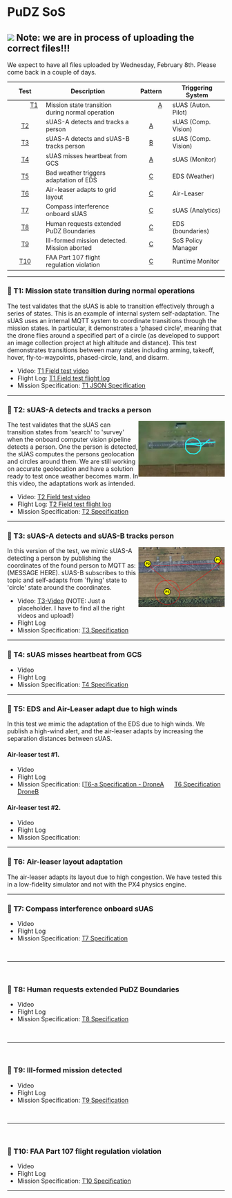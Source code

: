 # PuDZ SoS  
## ![](https://placehold.co/15x15/f03c15/f03c15.png) Note: we are in process of uploading the correct files!!! 
We expect to have all files uploaded by Wednesday, February 8th. Please come back in a couple of days. 


| Test         | Description     | Pattern | Triggering System | 
|:--------------:|-----------|:------------:|------------|
| &nbsp;&nbsp;&nbsp;&nbsp;&nbsp;&nbsp;&nbsp;&nbsp;&nbsp;&nbsp; [T1](README.md#t1) &nbsp;&nbsp;&nbsp;&nbsp;&nbsp;&nbsp;&nbsp;&nbsp;&nbsp;&nbsp; | Mission state transition during normal operation   |&nbsp;&nbsp;&nbsp;&nbsp;&nbsp;&nbsp;&nbsp;&nbsp;&nbsp;&nbsp; [A](pattern.md#pa)      &nbsp;&nbsp;&nbsp;&nbsp;&nbsp;&nbsp;&nbsp;&nbsp;&nbsp;&nbsp;  |sUAS (Auton. Pilot) &nbsp;&nbsp;&nbsp;&nbsp; |
| [T2](README.md#t2) |sUAS-A detects and tracks a person | [A](pattern.md#pa)        |sUAS (Comp. Vision) |
| [T3](README.md#t3) | sUAS-A detects and sUAS-B tracks person  | [B](pattern.md#pb)         |sUAS (Comp. Vision)|
| [T4](README.md#t4) |sUAS misses heartbeat from GCS  | [A](pattern.md#pa)         |sUAS (Monitor) |
| [T5](README.md#t5) | Bad weather triggers adaptation of EDS  | [C](pattern.md#pc)         |EDS (Weather) |
| [T6](README.md#t6) | Air-leaser adapts to grid layout   | [C](pattern.md#pc)        |Air-Leaser |
| [T7](README.md#t7) |Compass interference onboard sUAS   | [C](pattern.md#pc)       |sUAS (Analytics) |
| [T8](README.md#t8) |Human requests extended PuDZ Boundaries | [C](pattern.md#pc)       |EDS (boundaries)|
| [T9](README.md#t9) | Ill-formed mission detected. Mission aborted   | [C](pattern.md#pc)        |SoS Policy Manager  |
| [T10](README.md#t10) | FAA Part 107 flight regulation violation  |[C](pattern.md#pc)       |Runtime Monitor |

---

### :mag_right: T1: Mission state transition during normal operations
<a name="t1"></a>
The test validates that the sUAS is able to transition effectively through a series of states. This is an example of internal system self-adaptation. The sUAS uses an internal MQTT system to coordinate transitions through the mission states. In particular, it demonstrates a 'phased circle', meaning that the drone flies around a specified part of a circle (as developed to support an image collection project at high altitude and distance). This test demonstrates transitions between many states including arming, takeoff, hover, fly-to-waypoints, phased-circle, land, and disarm. 
- Video: [T1 Field test video](https://youtu.be/MmwdYf4_4zw)
- Flight Log: [T1 Field test flight log](https://logs.px4.io/plot_app?log=d5b39fa5-38e2-402b-87c5-f30f98087f2c)
- Mission Specification: [T1 JSON Specification](mission-specs/mission_spec_t1.json)

--- 

### :mag_right: T2: sUAS-A detects and tracks a person
<img align="right" width="200" src="https://github.com/SAREC-Lab/PuDZ/blob/main/images/T2-Picture.PNG">
The test validates that the sUAS can transition states from 'search' to 'survey' when the onboard computer vision pipeline detects a person. One the person is detected, the sUAS computes the persons geolocation and circles around them. We are still working on accurate geolocation and have a solution ready to test once weather becomes warm.  In this video, the adaptations work as intended.
<a name="t2"></a>

- Video: [T2 Field test video](https://youtu.be/FCtVVyNWe7c)
- Flight Log: [T2 Field test flight log](https://logs.px4.io/plot_app?log=c10160a1-68fc-4d05-a122-413930471b41)
- Mission Specification: [T2 Specification](mission-specs/mission_spec_t2.json)

--- 

### :mag_right: T3: sUAS-A detects and sUAS-B tracks person
<a name="t3"></a>
<img align="right" width="200" src="https://github.com/SAREC-Lab/PuDZ/blob/main/images/test1.PNG">
In this version of the test, we mimic sUAS-A detecting a person by publishing the coordinates of the found person to MQTT as:
(MESSAGE HERE). sUAS-B subscribes to this topic and self-adapts from `flying' state to 'circle' state around the coordinates.

- Video: [T3-Video](https://youtu.be/MmwdYf4_4zw)  (NOTE: Just a placeholder. I have to find all the right videos and upload!)
- Flight Log
- Mission Specification: [T3 Specification](mission-specs/mission_spec_t3.json)

--- 

### :mag_right: T4: sUAS misses heartbeat from GCS
<a name="t4"></a>
- Video
- Flight Log
- Mission Specification: [T4 Specification](mission-specs/mission_spec_t4.json)

--- 

### :mag_right: T5: EDS and Air-Leaser adapt due to high winds
In this test we mimic the adaptation of the EDS due to high winds. We publish a high-wind alert, and the air-leaser adapts by increasing the separation distances between sUAS. 
<a name="t5"></a>

#### Air-leaser test #1.
- Video
- Flight Log
- Mission Specification: [[T6-a Specification - DroneA](mission-specs/mission_spec_t6A.json) &nbsp;&nbsp;&nbsp;&nbsp; [T6 Specification DroneB](mission-specs/mission_spec_t6B.json)

#### Air-leaser test #2.
- Video
- Flight Log
- Mission Specification:

--- 

### :mag_right: T6: Air-leaser layout adaptation
The air-leaser adapts its layout due to high congestion. We have tested this in a low-fidelity simulator and not with the PX4 physics engine. 
<a name="t6"></a>

--- 

### :mag_right: T7: Compass interference onboard sUAS
<a name="t7"></a>
- Video
- Flight Log
- Mission Specification: [T7 Specification](mission-specs/mission_spec_t7.json)


<br>

--- 

<br>


### :mag_right: T8: Human requests extended PuDZ Boundaries
<a name="t8"></a>
- Video
- Flight Log
- Mission Specification: [T8 Specification](mission-specs/mission_spec_t8.json)


<br>

--- 

<br>


### :mag_right: T9: Ill-formed mission detected
<a name="t9"></a>
- Video
- Flight Log
- Mission Specification: [T9 Specification](mission-specs/mission_spec_t9.json)

<br>

--- 

<br>


### :mag_right: T10: FAA Part 107 flight regulation violation
<a name="t10"></a>
- Video
- Flight Log
- Mission Specification: [T10 Specification](mission-specs/mission_spec_t10.json)

---

